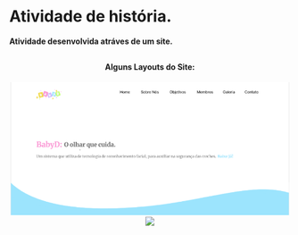 # Atividade de história.

**Atividade desenvolvida atráves de um site.**

##

<div align="center">
  
  <h4>Alguns Layouts do Site:</h4>
  <img width="500" src="https://github.com/marisouza31/BabyD/blob/main/README/home.png"><br>
  <img width="500" src="https://github.com/marisouza31/Site-Hist-ria/blob/main/imagens-site/DadosPesoais.png">
</div>

